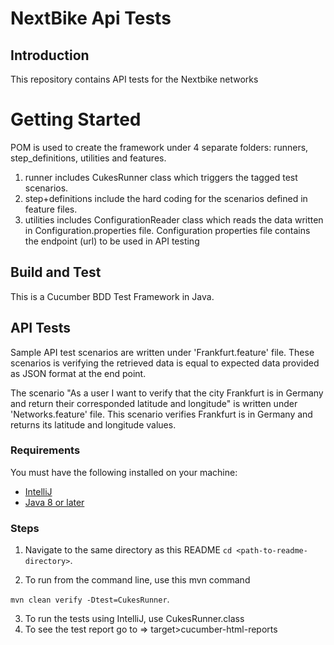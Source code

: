 # NextBike Api Tests

## Introduction
This repository contains API tests for the Nextbike networks

# Getting Started
POM is used to create the framework under 4 separate folders: runners, step_definitions, utilities and features.
1.	runner includes CukesRunner class which triggers the tagged test scenarios.
2.	step+definitions include the hard coding for the scenarios defined in feature files.
3.	utilities includes ConfigurationReader class which reads the data written in Configuration.properties file. 
    Configuration properties file contains the endpoint (url) to be used in API testing 

## Build and Test
This is a Cucumber BDD Test Framework in Java. 

## API Tests
Sample API test scenarios are written under 'Frankfurt.feature' file. 
These scenarios is verifying the retrieved data is equal to expected data provided as JSON format at the end point.

The scenario "As a user I want to verify that the city Frankfurt is in Germany and return their corresponded latitude and longitude"
is written under 'Networks.feature' file. This scenario verifies Frankfurt is in Germany and returns its latitude and longitude values. 

### Requirements
You must have the following installed on your machine:
- [IntelliJ](https://www.jetbrains.com/idea/)
- [Java 8 or later](https://www.java.com/en/download/)

### Steps
1. Navigate to the same directory as this README
`cd <path-to-readme-directory>`.

2. To run from the command line, use this mvn command

`mvn clean verify -Dtest=CukesRunner`.

3. To run the tests using IntelliJ, use CukesRunner.class
4. To see the test report go to => target>cucumber-html-reports
